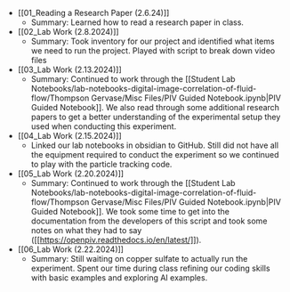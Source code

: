 
* [[01_Reading a Research Paper (2.6.24)]]
	* Summary: Learned how to read a research paper in class.
* [[02_Lab Work (2.8.2024)]]
	* Summary: Took inventory for our project and identified what items we need to run the project. Played with script to break down video files
* [[03_Lab Work (2.13.2024)]]
	* Summary: Continued to work through the [[Student Lab Notebooks/lab-notebooks-digital-image-correlation-of-fluid-flow/Thompson Gervase/Misc Files/PIV Guided Notebook.ipynb|PIV Guided Notebook]]. We also read through some additional research papers to get a better understanding of the experimental setup they used when conducting this experiment.
* [[04_Lab Work (2.15.2024)]]
	* Linked our lab notebooks in obsidian to GitHub. Still did not have all the equipment required to conduct the experiment so we continued to play with the particle tracking code.
* [[05_Lab Work (2.20.2024)]]
	* Summary: Continued to work through the [[Student Lab Notebooks/lab-notebooks-digital-image-correlation-of-fluid-flow/Thompson Gervase/Misc Files/PIV Guided Notebook.ipynb|PIV Guided Notebook]]. We took some time to get into the documentation from the developers of this script and took some notes on what they had to say ([[https://openpiv.readthedocs.io/en/latest/]]). 
* [[06_Lab Work (2.22.2024)]]
	* Summary: Still waiting on copper sulfate to actually run the experiment. Spent our time during class refining our coding skills with basic examples and exploring AI examples.
	